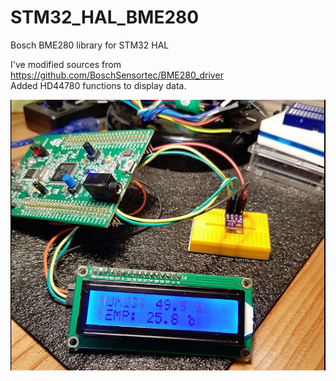 # STM32_HAL_BME280
Bosch BME280 library for STM32 HAL<br>

I've modified sources from https://github.com/BoschSensortec/BME280_driver<br>
Added HD44780 functions to display data.<br>

![bme280](./bme280.JPG)<br>
